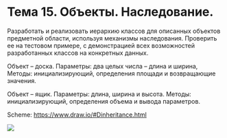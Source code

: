 # Тема 15. Объекты. Наследование.

Разработать и реализовать иерархию  классов для описанных объектов предметной области, используя механизмы наследования. Проверить ее на тестовом примере, с демонстрацией всех возможностей разработанных классов на конкретных данных. 

Объект – доска. Параметры: два целых числа – длина и ширина, Методы: инициализирующий, определения площади и возвращающие значения.

Объект – ящик. Параметры: длина, ширина и высота. Методы: инициализирующий, определения объема и вывода параметров. 

Scheme: https://www.draw.io/#Dinheritance.html

![](http://dl2.joxi.net/drive/2016/04/11/0005/0189/340157/57/67d8632f03.jpg)